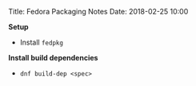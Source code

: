 Title: Fedora Packaging Notes
Date: 2018-02-25 10:00


**Setup**

- Install `fedpkg`

**Install build dependencies**

- `dnf build-dep <spec>`


